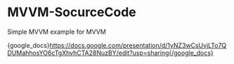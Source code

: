 # MVVM-SocurceCode
Simple MVVM example for MVVM

{google_docs}https://docs.google.com/presentation/d/1yNZ3wCsUvjLTo7QDUMahhosYO6cTgXhvhCTA28NuzBY/edit?usp=sharing{/google_docs}
